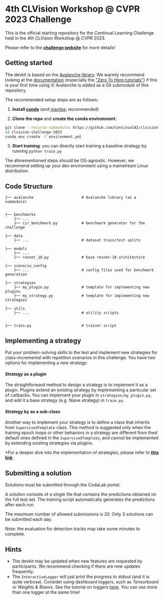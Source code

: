 # 4th CLVision Workshop @ CVPR 2023 Challenge

This is the official starting repository for the Continual Learning Challenge held in the 4th CLVision Workshop @ CVPR 2023.

Please refer to the [**challenge website**](https://sites.google.com/view/clvision2023/challenge) for more details!

## Getting started

The devkit is based on the [Avalanche library](https://github.com/ContinualAI/avalanche). We warmly recommend looking at the [documentation](https://avalanche.continualai.org/) (especially the ["Zero To Hero tutorials"](https://avalanche.continualai.org/from-zero-to-hero-tutorial/01_introduction)) if this is your first time using it!
Avalanche is added as a Git submodule of this repository. 

The recommended setup steps are as follows:

1. **Install [conda](https://docs.conda.io/projects/conda/en/latest/user-guide/install/download.html)** (and [mamba](https://github.com/mamba-org/mamba); recommended)

2. **Clone the repo** and **create the conda environment**:
```bash
git clone --recurse-submodules https://github.com/ContinualAI/clvision-challenge-2023.git
cd clvision-challenge-2023
conda env create -f environment.yml
```

3. **Start training**: you can directly start training a baseline strategy by running `python train.py`  


The aforementioned steps should be OS-agnostic. However, we recommend setting up your dev environment using a 
mainstream Linux distribution.

## Code Structure

    
    ├── avalanche                      # Avalanche library (as a submodule) 


    ├── benchmarks
        ├── ... 
        ├── cir_benchmark.py           # benchmark generator for the challenge
     
    ├── data 
        ├── ...                        # dataset train/test splits 
    
    ├── models
        ├── ...                       
        ├── resnet_18.py               # base resnet-18 architecture 
    
    ├── scenario_config
        ├── ...                        # config files used for benchmark generation
    
    ├── strategies
        ├── my_plugin.py               # template for implementing new plugins
        ├── my_strategy.py             # template for implementing new strategies

    ├── utils
        ├── ...                        # utility scripts 


    ├── train.py                       # trainer script 
    
## Implementing a strategy 
Put your problem-solving skills to the test and implement new strategies for class-incremental with repetition scenarios in this challenge. You have two options for implementing a new strategy:

#### Strategy as a plugin
The straightforward method to design a strategy is to implement it as a plugin. Plugins extend an existing strategy by implementing a particular set of callbacks. You can implement your plugin in `strategies/my_plugin.py`, and add it a base strategy (e.g. Naive strategy) in `train.py`.

#### Strategy by as a sub-class
Another way to implement your strategy is to define a class that inherits from `SupervisedTemplate` class. This method is suggested only when the training epoch loops or other behaviors in a strategy are different from thed default ones defined in the `SupervisedTemplate`, and cannot be implemented by extending existing strategies via plugins.  


*For a deeper dive into the implementation of strategies, please refer to [**this link**](https://avalanche.continualai.org/from-zero-to-hero-tutorial/04_training). 

## Submitting a solution
Solutions must be submitted through the CodaLab portal:

A solution consists of a single file that contains the predictions
obtained on the full test set. The training script automatically generates the predictions after each run.

The maximum number of allowed submissions is 20. Only 3 solutions can be submitted each day.

Note: the evaluation for detection tracks may take some minutes to complete.

## Hints

- The devkit may be updated when new features are requested by participants. We recommend checking if there are new updates frequently.
- The `InteractiveLogger` will just print the progress to stdout (and it is quite verbose). Consider using dashboard loggers, 
such as *Tensorboard* or *Weights & Biases*. See the tutorial on 
loggers [here](https://avalanche.continualai.org/from-zero-to-hero-tutorial/06_loggers). 
You can use more than one logger at the same time!